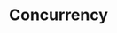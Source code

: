 ---
title: "Concurrency"
description: "Prompts for parallel processing and multi-threading tasks"
---